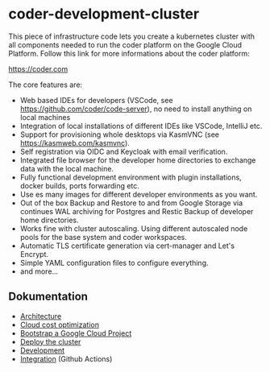 # coder-development-cluster

This piece of infrastructure code lets you create a kubernetes cluster with all components needed to run the coder platform on the Google Cloud Platform. Follow this link for more informations about the coder platform:

  https://coder.com

The core features are:

- Web based IDEs for developers (VSCode, see https://github.com/coder/code-server), no need to install anything on local machines
- Integration of local installations of different IDEs like VSCode, IntelliJ etc.
- Support for provisioning whole desktops via KasmVNC (see https://kasmweb.com/kasmvnc).
- Self registration via OIDC and Keycloak with email verification.
- Integrated file browser for the developer home directories to exchange data with the local machine.
- Fully functional development environment with plugin installations, docker builds, ports forwarding etc.
- Use es many images for different developer environments as you want.
- Out of the box Backup and Restore to and from Google Storage via continues WAL archiving for Postgres and Restic Backup of developer home directories.
- Works fine with cluster autoscaling. Using different autoscaled node pools for the base system and coder workspaces.
- Automatic TLS certificate generation via cert-manager and Let's Encrypt.
- Simple YAML configuration files to configure everything.
- and more...

## Dokumentation

* [Architecture](docs/Architecture.md)
* [Cloud cost optimization](docs/cloud_cost_optimization.md)
* [Bootstrap a Google Cloud Project](docs/bootstrap.md)
* [Deploy the cluster](docs/deploy.md)
* [Development](docs/development.md)
* [Integration](docs/integration.md) (Github Actions)
